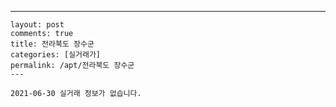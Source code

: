 ---
    layout: post
    comments: true
    title: 전라북도 장수군
    categories: [실거래가]
    permalink: /apt/전라북도 장수군
    ---

    2021-06-30 실거래 정보가 없습니다.

    